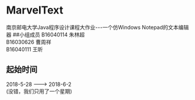 # MarvelText
南京邮电大学Java程序设计课程大作业---一个仿Windows Notepad的文本编辑器
##小组成员
B16040114 朱林超  
B16030626 曹周祥  
B16040111 王昕
## 起始时间
2018-5-28 ---> 2018-6-2  
(没错，我们只用了一个星期)
